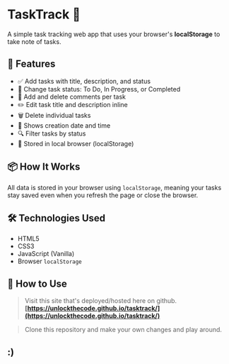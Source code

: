# TaskTrack 📝

A simple task tracking web app that uses your browser's **localStorage** to take note of tasks.

## 🚀 Features

- ✅ Add tasks with title, description, and status
- 🔄 Change task status: To Do, In Progress, or Completed
- 💬 Add and delete comments per task
- ✏️ Edit task title and description inline
- 🗑️ Delete individual tasks
- 📅 Shows creation date and time
- 🔍 Filter tasks by status
- 💾 Stored in local browser (localStorage)

## 📦 How It Works

All data is stored in your browser using `localStorage`, meaning your tasks stay saved even when you refresh the page or close the browser.

## 🛠 Technologies Used

- HTML5
- CSS3
- JavaScript (Vanilla)
- Browser `localStorage`

## 📁 How to Use

> Visit this site that's deployed/hosted here on github.
  **[https://unlockthecode.github.io/tasktrack/](https://unlockthecode.github.io/tasktrack/)**

> Clone this repository and make your own changes and play around.

## :)
